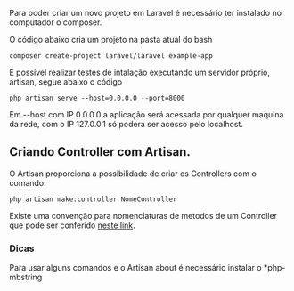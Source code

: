 Para poder criar um novo projeto em Laravel é necessário ter instalado no computador o composer.

O código abaixo cria um projeto na pasta atual do bash

`composer create-project laravel/laravel example-app`

É possível realizar testes de intalação executando um servidor próprio, artisan, segue abaixo o código

`php artisan serve --host=0.0.0.0 --port=8000`

Em --host com IP 0.0.0.0 a aplicação será acessada por qualquer maquina da rede, com o IP 127.0.0.1 só poderá ser acesso pelo localhost.

## Criando Controller com Artisan.
O Artisan proporciona a possibilidade de criar os Controllers com o comando:

`php artisan make:controller NomeController`

Existe uma convenção para nomenclaturas de metodos de um Controller que pode ser conferido [neste link](https://laravel.com/docs/10.x/controllers).


### Dicas
Para usar alguns comandos e o Artisan about é necessário instalar o *php-mbstring
